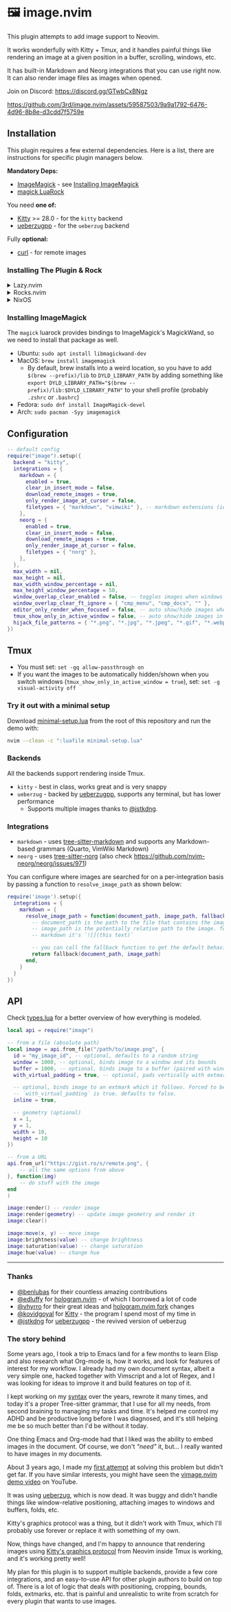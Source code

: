 # 🖼️ image.nvim

This plugin attempts to add image support to Neovim.

It works wonderfully with Kitty + Tmux, and it handles painful things like rendering an image
at a given position in a buffer, scrolling, windows, etc.

It has built-in Markdown and Neorg integrations that you can use right now.
\
It can also render image files as images when opened.

Join on Discord: https://discord.gg/GTwbCxBNgz

https://github.com/3rd/image.nvim/assets/59587503/9a9a1792-6476-4d96-8b8e-d3cdd7f5759e

## Installation

This plugin requires a few external dependencies. Here is a list, there are instructions for
specific plugin managers below.

**Mandatory Deps:**

- [ImageMagick](https://github.com/ImageMagick/ImageMagick) - see [Installing ImageMagick](#installing-imagemagick)
- [magick LuaRock](https://github.com/leafo/magick)

You need **one of:**

- [Kitty](https://sw.kovidgoyal.net/kitty/) >= 28.0 - for the `kitty` backend
- [ueberzugpp](https://github.com/jstkdng/ueberzugpp) - for the `ueberzug` backend

Fully **optional:**

- [curl](https://github.com/curl/curl) - for remote images

### Installing The Plugin & Rock

<details>
<summary>Lazy.nvim</summary>

> [!NOTE] Don't forget to install the imageMagick system package, detailed
> [below](#installing-imagemagick)

It's recommended that you use [vhyrro/luarocks.nvim](https://github.com/vhyrro/luarocks.nvim) to
install luarocks for neovim while using lazy. But you can install manually as well.

**With luarocks.nvim**:

```lua
{
    "vhyrro/luarocks.nvim",
    priority = 1001, -- this plugin needs to run before anything else
    opts = {
        rocks = "magick",
    },
},
{
    "3rd/image.nvim",
    dependencies = { "luarocks.nvim" },
    config = function()
        -- ...
    end
}
```

---

**OR Without luarocks.nvim**:

You have to install the luarock manually.

1. install [luarocks](https://luarocks.org/) on your system via your system package manager
2. run `luarocks --local --lua-version=5.1 install magick`

```lua
-- Example for configuring Neovim to load user-installed installed Lua rocks:
package.path = package.path .. ";" .. vim.fn.expand("$HOME") .. "/.luarocks/share/lua/5.1/?/init.lua"
package.path = package.path .. ";" .. vim.fn.expand("$HOME") .. "/.luarocks/share/lua/5.1/?.lua"

-- lazy snippet
{
    "3rd/image.nvim",
    config = function()
        -- ...
    end
}
```

</details>

<details>
  <summary>Rocks.nvim</summary>

> [!NOTE] Don't forget to install the imageMagick system package, detailed
> [below](#installing-imagemagick)

`:Rocks install image.nvim`

</details>

<details>
  <summary>NixOS</summary>

NixOS users need to install `imagemagick` and `luajitPackages.magick`
([thanks](https://github.com/NixOS/nixpkgs/pull/243687) to
[@donovanglover](https://github.com/donovanglover)).

It's recommended that you can build your Neovim with those packages like so:

<details>
<summary>With home-manager</summary>

_thanks to [@wuliuqii](https://github.com/wuliuqii) in [#13](https://github.com/3rd/image.nvim/issues/13)_

```nix
{ pkgs, ... }:

{
  programs.neovim = {
    enable = true;
    extraLuaPackages = ps: [ ps.magick ];
    extraPackages = ps: [ ps.imagemagick ];
    # ... other config
  };
}
```

</details>

<details>
  <summary>Vanilla NixOS</summary>

```nix
# https://github.com/NixOS/nixpkgs/blob/master/pkgs/applications/editors/neovim/utils.nix#L27
{ pkgs, neovimUtils, wrapNeovimUnstable, ... }:

let
  config = pkgs.neovimUtils.makeNeovimConfig {
    extraLuaPackages = p: [ p.magick ];
    extraPackages = p: [ p.imagemagick ];
    # ... other config
  };
in {
  nixpkgs.overlays = [
    (_: super: {
      neovim-custom = pkgs.wrapNeovimUnstable
        (super.neovim-unwrapped.overrideAttrs (oldAttrs: {
          buildInputs = oldAttrs.buildInputs ++ [ super.tree-sitter ];
        })) config;
    })
  ];
  environment.systemPackages = with pkgs; [ neovim-custom ];
}
```

</details>
</details>

### Installing ImageMagick

The `magick` luarock provides bindings to ImageMagick's MagickWand, so we need to install that
package as well.

- Ubuntu: `sudo apt install libmagickwand-dev`
- MacOS: `brew install imagemagick`
  - By default, brew installs into a weird location, so you have to add `$(brew --prefix)/lib` to
    `DYLD_LIBRARY_PATH` by adding something like
    `export DYLD_LIBRARY_PATH="$(brew --prefix)/lib:$DYLD_LIBRARY_PATH"`
    to your shell profile (probably `.zshrc` or `.bashrc`)
- Fedora: `sudo dnf install ImageMagick-devel`
- Arch: `sudo pacman -Syy imagemagick`

## Configuration

```lua
-- default config
require("image").setup({
  backend = "kitty",
  integrations = {
    markdown = {
      enabled = true,
      clear_in_insert_mode = false,
      download_remote_images = true,
      only_render_image_at_cursor = false,
      filetypes = { "markdown", "vimwiki" }, -- markdown extensions (ie. quarto) can go here
    },
    neorg = {
      enabled = true,
      clear_in_insert_mode = false,
      download_remote_images = true,
      only_render_image_at_cursor = false,
      filetypes = { "norg" },
    },
  },
  max_width = nil,
  max_height = nil,
  max_width_window_percentage = nil,
  max_height_window_percentage = 50,
  window_overlap_clear_enabled = false, -- toggles images when windows are overlapped
  window_overlap_clear_ft_ignore = { "cmp_menu", "cmp_docs", "" },
  editor_only_render_when_focused = false, -- auto show/hide images when the editor gains/looses focus
  tmux_show_only_in_active_window = false, -- auto show/hide images in the correct Tmux window (needs visual-activity off)
  hijack_file_patterns = { "*.png", "*.jpg", "*.jpeg", "*.gif", "*.webp" }, -- render image files as images when opened
})
```

## Tmux

- You must set: `set -gq allow-passthrough on`
- If you want the images to be automatically hidden/shown when you switch windows (`tmux_show_only_in_active_window = true`), set: `set -g visual-activity off`

### Try it out with a minimal setup

Download [minimal-setup.lua](./minimal-setup.lua) from the root of this repository and run the demo with:

```sh
nvim --clean -c ":luafile minimal-setup.lua"
```

### Backends

All the backends support rendering inside Tmux.

- `kitty` - best in class, works great and is very snappy
- `ueberzug` - backed by [ueberzugpp](https://github.com/jstkdng/ueberzugpp), supports any terminal, but has lower performance
  - Supports multiple images thanks to [@jstkdng](https://github.com/jstkdng/ueberzugpp/issues/74).

### Integrations

- `markdown` - uses [tree-sitter-markdown](https://github.com/MDeiml/tree-sitter-markdown) and supports any Markdown-based grammars (Quarto, VimWiki Markdown)
- `neorg` - uses [tree-sitter-norg](https://github.com/nvim-neorg/tree-sitter-norg) (also check https://github.com/nvim-neorg/neorg/issues/971)

You can configure where images are searched for on a per-integration basis by passing a function to
`resolve_image_path` as shown below:

```lua
require('image').setup({
  integrations = {
    markdown = {
      resolve_image_path = function(document_path, image_path, fallback)
        -- document_path is the path to the file that contains the image
        -- image_path is the potentially relative path to the image. for
        -- markdown it's `![](this text)`

        -- you can call the fallback function to get the default behavior
        return fallback(document_path, image_path)
      end,
    }
  }
})
```

## API

Check [types.lua](./lua/types.lua) for a better overview of how everything is modeled.

```lua
local api = require("image")

-- from a file (absolute path)
local image = api.from_file("/path/to/image.png", {
  id = "my_image_id", -- optional, defaults to a random string
  window = 1000, -- optional, binds image to a window and its bounds
  buffer = 1000, -- optional, binds image to a buffer (paired with window binding)
  with_virtual_padding = true, -- optional, pads vertically with extmarks, defaults to false

  -- optional, binds image to an extmark which it follows. Forced to be true when
  -- `with_virtual_padding` is true. defaults to false.
  inline = true,

  -- geometry (optional)
  x = 1,
  y = 1,
  width = 10,
  height = 10
})

-- from a URL
api.from_url("https://gist.ro/s/remote.png", {
    -- all the same options from above
}, function(img)
    -- do stuff with the image
end
)

image:render() -- render image
image:render(geometry) -- update image geometry and render it
image:clear()

image:move(x, y) -- move image
image:brightness(value) -- change brightness
image:saturation(value) -- change saturation
image:hue(value) -- change hue
```

---

### Thanks

- [@benlubas](https://github.com/benlubas) for their countless amazing contributions
- [@edluffy](https://github.com/edluffy) for [hologram.nvim](https://github.com/edluffy/hologram.nvim) - of which I borrowed a lot of code
- [@vhyrro](https://github.com/vhyrro) for their great ideas and [hologram.nvim fork](https://github.com/vhyrro/hologram.nvim) changes
- [@kovidgoyal](https://github.com/kovidgoyal) for [Kitty](https://github.com/kovidgoyal/kitty) - the program I spend most of my time in
- [@jstkdng](https://github.com/jstkdng) for [ueberzugpp](https://github.com/jstkdng/ueberzugpp) - the revived version of ueberzug

### The story behind

Some years ago, I took a trip to Emacs land for a few months to learn Elisp and also research what Org-mode is, how it works,
and look for features of interest for my workflow.
I already had my own document syntax, albeit a very simple one, hacked together with Vimscript and a lot
of Regex, and I was looking for ideas to improve it and build features on top of it.

I kept working on my [syntax](https://github.com/3rd/syslang) over the years, rewrote it many times, and today it's a proper Tree-sitter grammar,
that I use for all my needs, from second braining to managing my tasks and time.
It's helped me control my ADHD and be productive long before I was diagnosed, and it's still helping me be so much better than I'd be without it today.

One thing Emacs and Org-mode had that I liked was the ability to embed images in the document. Of course, we don't _"need"_ it, but... I really wanted to have images in my documents.

About 3 years ago, I made my [first attempt](https://www.reddit.com/r/neovim/comments/ieh7l4/im_building_an_image_plugin_and_need_some_help/) at solving this problem but didn't get far.
If you have similar interests, you might have seen the [vimage.nvim demo video](https://www.youtube.com/watch?v=cnt9mPOjrLg) on YouTube.

It was using [ueberzug](https://github.com/seebye/ueberzug), which is now dead. It was buggy and didn't handle things like window-relative positioning, attaching images to windows and buffers, folds, etc.

Kitty's graphics protocol was a thing, but it didn't work with Tmux, which I'll probably use forever or replace it with something of my own.

Now, things have changed, and I'm happy to announce that rendering images using [Kitty's graphics protocol](https://sw.kovidgoyal.net/kitty/graphics-protocol.html) from Neovim inside Tmux is working, and it's working pretty well!

My plan for this plugin is to support multiple backends, provide a few core integrations, and an easy-to-use API for other plugin authors to build on top of. There is a lot of logic that deals with positioning, cropping, bounds,
folds, extmarks, etc. that is painful and unrealistic to write from scratch for every plugin that wants to use images.
